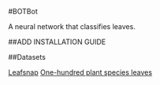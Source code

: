 #BOTBot

A neural network that classifies leaves.

##ADD INSTALLATION GUIDE

##Datasets

[Leafsnap](http://leafsnap.com/)
[One-hundred plant species leaves](https://archive.ics.uci.edu/ml/datasets/One-hundred+plant+species+leaves+data+set)